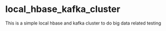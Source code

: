 # local_hbase_kafka_cluster
This is a simple local hbase and kafka cluster to do big data related testing
